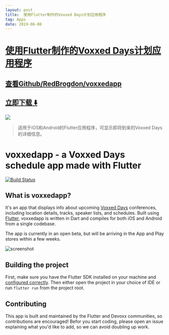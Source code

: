 ```yaml
---
layout: post
title:  使用Flutter制作的Voxxed Days计划应用程序
tag: Apps
date: 2019-06-08
---
```


# [使用Flutter制作的Voxxed Days计划应用程序 ](http://github.com/RedBrogdon/voxxedapp) 



## [查看Github/RedBrogdon/voxxedapp](http://github.com/RedBrogdon/voxxedapp)
## [立即下载 ️⬇️ ](https://codeload.github.com/RedBrogdon/voxxedapp/zip/master) 


 
![](https://flutterawesome.com/content/images/2019/01/voxxedapp.jpg)
 
>
> 适用于iOS和Android的Flutter应用程序，可显示即将到来的Voxxed Days的详细信息。
>

 
# voxxedapp - a Voxxed Days schedule app made with Flutter

[![Build Status](https://travis-ci.org/devoxx/voxxedapp.svg?branch=master)](https://travis-ci.org/devoxx/voxxedapp)

## What is voxxedapp?

It's an app that displays info about upcoming
[Voxxed Days](https://beta.voxxeddays.com/) conferences, including
location details, tracks, speaker lists, and schedules. Built using
[Flutter](https://flutter.io), voxxedapp is written in Dart and compiles
for both iOS and Android from a single codebase.

The app is currently in an open beta, but will be arriving in the App
and Play stores within a few weeks.

![screenshot](https://user-images.githubusercontent.com/969662/46552202-d2a8f700-c88e-11e8-9229-4218d7598c09.gif)

## Building the project

First, make sure you have the Flutter SDK installed on your machine and
[configured correctly](https://flutter.io/get-started/install/). Then
either open the project in your choice of IDE or run `flutter run` from
the project root.

## Contributing

This app is built and maintained by the Flutter and Devoxx communities,
so contributions are encouraged! Befor you start coding, please open an
issue explaining what you'd like to add, so we can avoid doubling up
work.

